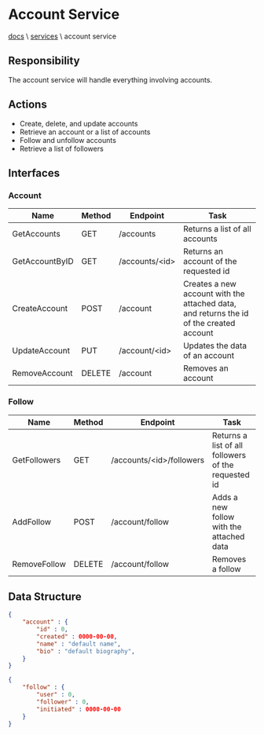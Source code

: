 # Account Service

[docs](../info_docs.md) \ [services](./info_services.md) \ account service

## Responsibility

The account service will handle everything involving accounts.

## Actions

- Create, delete, and update accounts
- Retrieve an account or a list of accounts
- Follow and unfollow accounts
- Retrieve a list of followers

## Interfaces

### Account

| Name | Method | Endpoint | Task |
|---|---|---|---|
| GetAccounts | GET | /accounts | Returns a list of all accounts |
| GetAccountByID | GET | /accounts/\<id\> | Returns an account of the requested id |
| CreateAccount | POST | /account | Creates a new account with the attached data, and returns the id of the created account |
| UpdateAccount | PUT | /account/\<id\> | Updates the data of an account |
| RemoveAccount | DELETE | /account | Removes an account |

### Follow

| Name | Method | Endpoint | Task |
|---|---|---|---|
| GetFollowers | GET | /accounts/\<id\>/followers | Returns a list of all followers of the requested id |
| AddFollow | POST | /account/follow | Adds a new follow with the attached data |
| RemoveFollow | DELETE | /account/follow | Removes a follow |

## Data Structure

```json
{
    "account" : {
        "id" : 0,
        "created" : 0000-00-00,
        "name" : "default name",
        "bio" : "default biography",
    }
}
```

```json
{
    "follow" : {
        "user" : 0,
        "follower" : 0,
        "initiated" : 0000-00-00
    }
}
```